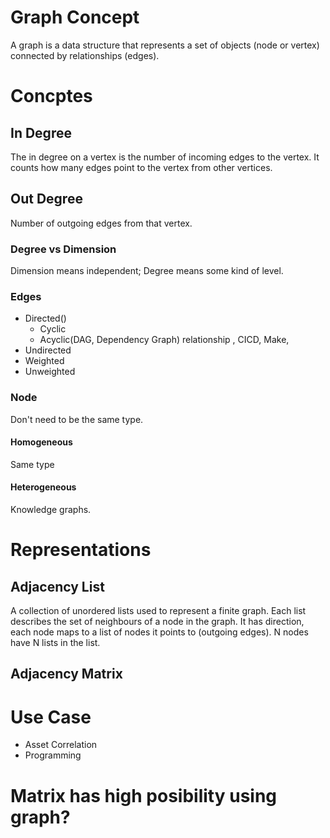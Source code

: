 # Graph Concept
A graph is a data structure that represents a set of objects (node or vertex) connected by relationships (edges).
# Concptes
## In Degree
The in degree on a vertex is the number of incoming edges to the vertex.
It counts how many edges point to the vertex from other vertices.
## Out Degree
Number of outgoing edges from that vertex.
### Degree vs Dimension
Dimension means independent;
Degree means some kind of level.

### Edges
- Directed()
  - Cyclic
  - Acyclic(DAG, Dependency Graph)
  relationship ,
  CICD, Make,
- Undirected
- Weighted
- Unweighted
### Node
Don't need to be the same type.
#### Homogeneous
Same type
#### Heterogeneous
Knowledge graphs.
# Representations
## Adjacency List
A collection of unordered lists used to represent a finite graph.
Each list describes the set of neighbours of a node in the graph.
It has direction, each node maps to a list of nodes it points to (outgoing edges).
N nodes have N lists in the list.

## Adjacency Matrix
##

# Use Case
- Asset Correlation
- Programming

# Matrix has high posibility using graph?
